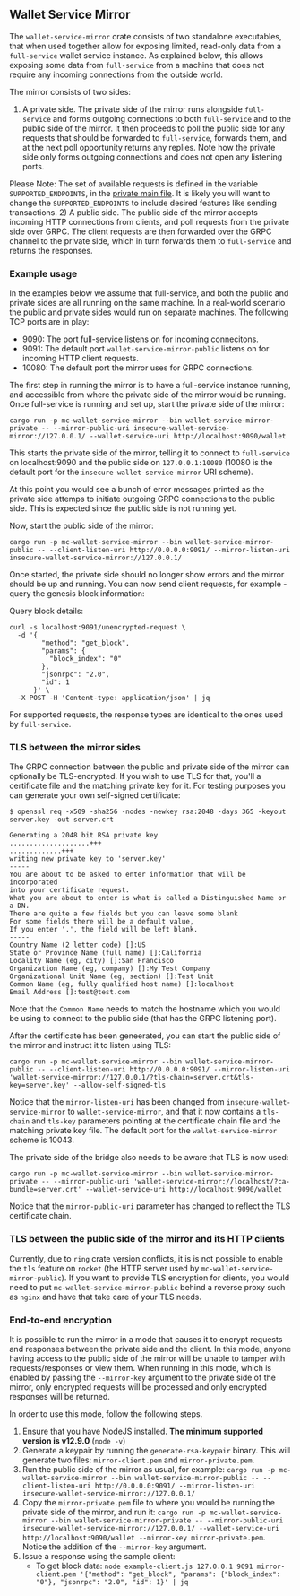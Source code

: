 ## Wallet Service Mirror

The `wallet-service-mirror` crate consists of two standalone executables, that when used together allow for exposing limited, read-only data from a `full-service` wallet service instance. As explained below, this allows exposing some data from `full-service` from a machine that does not require any incoming connections from the outside world.

The mirror consists of two sides:
   1) A private side. The private side of the mirror runs alongside `full-service` and forms outgoing connections to both `full-service` and to the public side of the mirror. It then proceeds to poll the public side for any requests that should be forwarded to `full-service`, forwards them, and at the next poll opportunity returns any replies. Note how the private side only forms outgoing connections and does not open any listening ports.

   Please Note:
   The set of available requests is defined in the variable `SUPPORTED_ENDPOINTS`, in the [private main file](src/private/main.rs). It is likely you will want to change the `SUPPORTED_ENDPOINTS` to include desired features like sending transactions.
   2) A public side. The public side of the mirror accepts incoming HTTP connections from clients, and poll requests from the private side over GRPC. The client requests are then forwarded over the GRPC channel to the private side, which in turn forwards them to `full-service` and returns the responses.


### Example usage

In the examples below we assume that full-service, and both the public and private sides are all running on the same machine. In a real-world scenario the public and private sides would run on separate machines. The following TCP ports are in play:
   - 9090: The port full-service listens on for incoming connecitons.
   - 9091: The default port `wallet-service-mirror-public` listens on for incoming HTTP client requests.
   - 10080: The default port the mirror uses for GRPC connections.

The first step in running the mirror is to have a full-service instance running, and accessible from where the private side of the mirror would be running. Once full-service is running and set up, start the private side of the mirror:

```
cargo run -p mc-wallet-service-mirror --bin wallet-service-mirror-private -- --mirror-public-uri insecure-wallet-service-mirror://127.0.0.1/ --wallet-service-uri http://localhost:9090/wallet
```


This starts the private side of the mirror, telling it to connect to `full-service` on localhost:9090 and the public side on `127.0.0.1:10080` (10080 is the default port for the `insecure-wallet-service-mirror` URI scheme).

At this point you would see a bunch of error messages printed as the private side attemps to initiate outgoing GRPC connections to the public side. This is expected since the public side is not running yet.

Now, start the public side of the mirror:

```
cargo run -p mc-wallet-service-mirror --bin wallet-service-mirror-public -- --client-listen-uri http://0.0.0.0:9091/ --mirror-listen-uri insecure-wallet-service-mirror://127.0.0.1/
```

Once started, the private side should no longer show errors and the mirror should be up and running. You can now send client requests, for example - query the genesis block information:

Query block details:

```
curl -s localhost:9091/unencrypted-request \
  -d '{
        "method": "get_block",
        "params": {
          "block_index": "0"
        },
        "jsonrpc": "2.0",
        "id": 1
      }' \
  -X POST -H 'Content-type: application/json' | jq
```

For supported requests, the response types are identical to the ones used by `full-service`.


### TLS between the mirror sides

The GRPC connection between the public and private side of the mirror can optionally be TLS-encrypted. If you wish to use TLS for that, you'll a certificate file and the matching private key for it. For testing purposes you can generate your own self-signed certificate:

```
$ openssl req -x509 -sha256 -nodes -newkey rsa:2048 -days 365 -keyout server.key -out server.crt

Generating a 2048 bit RSA private key
....................+++
.............+++
writing new private key to 'server.key'
-----
You are about to be asked to enter information that will be incorporated
into your certificate request.
What you are about to enter is what is called a Distinguished Name or a DN.
There are quite a few fields but you can leave some blank
For some fields there will be a default value,
If you enter '.', the field will be left blank.
-----
Country Name (2 letter code) []:US
State or Province Name (full name) []:California
Locality Name (eg, city) []:San Francisco
Organization Name (eg, company) []:My Test Company
Organizational Unit Name (eg, section) []:Test Unit
Common Name (eg, fully qualified host name) []:localhost
Email Address []:test@test.com
```

Note that the `Common Name` needs to match the hostname which you would be using to connect to the public side (that has the GRPC listening port).

After the certificate has been geneerated, you can start the public side of the mirror and instruct it to listen using TLS:
```
cargo run -p mc-wallet-service-mirror --bin wallet-service-mirror-public -- --client-listen-uri http://0.0.0.0:9091/ --mirror-listen-uri 'wallet-service-mirror://127.0.0.1/?tls-chain=server.crt&tls-key=server.key' --allow-self-signed-tls
```

Notice that the `mirror-listen-uri` has been changed from `insecure-wallet-service-mirror` to `wallet-service-mirror`, and that it now contains a `tls-chain` and `tls-key` parameters pointing at the certificate chain file and the matching private key file. The default port for the `wallet-service-mirror` scheme is 10043.

The private side of the bridge also needs to be aware that TLS is now used:
```
cargo run -p mc-wallet-service-mirror --bin wallet-service-mirror-private -- --mirror-public-uri 'wallet-service-mirror://localhost/?ca-bundle=server.crt' --wallet-service-uri http://localhost:9090/wallet
```

Notice that the `mirror-public-uri` parameter has changed to reflect the TLS certificate chain.


### TLS between the public side of the mirror and its HTTP clients

Currently, due to `ring` crate version conflicts, it is is not possible to enable the `tls` feature on `rocket` (the HTTP server used by `mc-wallet-service-mirror-public`). If you want to provide TLS encryption for clients, you would need to put `mc-wallet-service-mirror-public` behind a reverse proxy such as `nginx` and have that take care of your TLS needs.


### End-to-end encryption

It is possible to run the mirror in a mode that causes it to encrypt requests and responses between the private side and the client. In this mode, anyone having access to the public side of the mirror will be unable to tamper with requests/responses or view them. When running in this mode, which is enabled by passing the `--mirror-key` argument to the private side of the mirror, only encrypted requests will be processed and only encrypted responses will be returned.

In order to use this mode, follow the following steps.
1) Ensure that you have NodeJS installed. **The minimum supported version is v12.9.0** (`node -v`)
1) Generate a keypair by running the `generate-rsa-keypair` binary. This will generate two files: `mirror-client.pem` and `mirror-private.pem`.
1) Run the public side of the mirror as usual, for example: `cargo run -p mc-wallet-service-mirror --bin wallet-service-mirror-public -- --client-listen-uri http://0.0.0.0:9091/ --mirror-listen-uri insecure-wallet-service-mirror://127.0.0.1/`
1) Copy the `mirror-private.pem` file to where you would be running the private side of the mirror, and run it: `cargo run -p mc-wallet-service-mirror --bin wallet-service-mirror-private -- --mirror-public-uri insecure-wallet-service-mirror://127.0.0.1/ --wallet-service-uri http://localhost:9090/wallet --mirror-key mirror-private.pem`. Notice the addition of the `--mirror-key` argument.
1) Issue a response using the sample client:
   - To get block data: `node example-client.js 127.0.0.1 9091 mirror-client.pem '{"method": "get_block", "params": {"block_index": "0"}, "jsonrpc": "2.0", "id": 1}' | jq`

